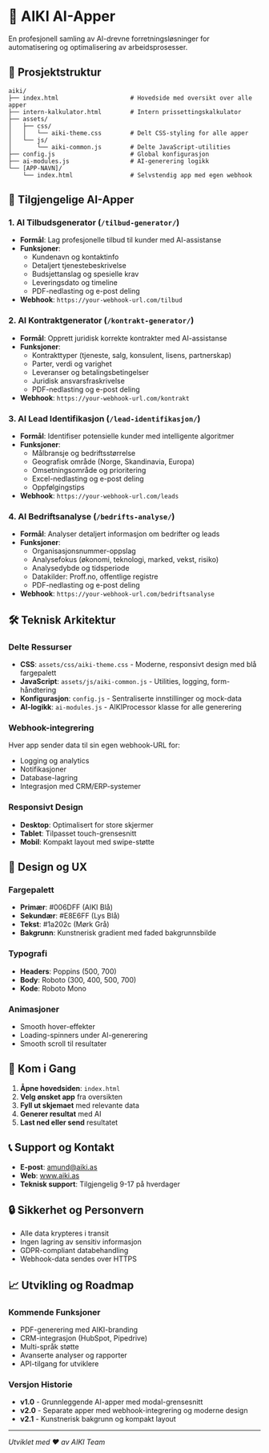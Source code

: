 # 🚀 AIKI AI-Apper

En profesjonell samling av AI-drevne forretningsløsninger for automatisering og optimalisering av arbeidsprosesser.

## 📁 Prosjektstruktur

```
aiki/
├── index.html                    # Hovedside med oversikt over alle apper
├── intern-kalkulator.html        # Intern prissettingskalkulator
├── assets/
│   ├── css/
│   │   └── aiki-theme.css        # Delt CSS-styling for alle apper
│   └── js/
│       └── aiki-common.js        # Delte JavaScript-utilities
├── config.js                     # Global konfigurasjon
├── ai-modules.js                 # AI-generering logikk
└── [APP-NAVN]/
    └── index.html                # Selvstendig app med egen webhook
```

## 🎯 Tilgjengelige AI-Apper

### 1. **AI Tilbudsgenerator** (`/tilbud-generator/`)
- **Formål**: Lag profesjonelle tilbud til kunder med AI-assistanse
- **Funksjoner**: 
  - Kundenavn og kontaktinfo
  - Detaljert tjenestebeskrivelse
  - Budsjettanslag og spesielle krav
  - Leveringsdato og timeline
  - PDF-nedlasting og e-post deling
- **Webhook**: `https://your-webhook-url.com/tilbud`

### 2. **AI Kontraktgenerator** (`/kontrakt-generator/`)
- **Formål**: Opprett juridisk korrekte kontrakter med AI-assistanse
- **Funksjoner**:
  - Kontrakttyper (tjeneste, salg, konsulent, lisens, partnerskap)
  - Parter, verdi og varighet
  - Leveranser og betalingsbetingelser
  - Juridisk ansvarsfraskrivelse
  - PDF-nedlasting og e-post deling
- **Webhook**: `https://your-webhook-url.com/kontrakt`

### 3. **AI Lead Identifikasjon** (`/lead-identifikasjon/`)
- **Formål**: Identifiser potensielle kunder med intelligente algoritmer
- **Funksjoner**:
  - Målbransje og bedriftsstørrelse
  - Geografisk område (Norge, Skandinavia, Europa)
  - Omsetningsområde og prioritering
  - Excel-nedlasting og e-post deling
  - Oppfølgingstips
- **Webhook**: `https://your-webhook-url.com/leads`

### 4. **AI Bedriftsanalyse** (`/bedrifts-analyse/`)
- **Formål**: Analyser detaljert informasjon om bedrifter og leads
- **Funksjoner**:
  - Organisasjonsnummer-oppslag
  - Analysefokus (økonomi, teknologi, marked, vekst, risiko)
  - Analysedybde og tidsperiode
  - Datakilder: Proff.no, offentlige registre
  - PDF-nedlasting og e-post deling
- **Webhook**: `https://your-webhook-url.com/bedriftsanalyse`

## 🛠️ Teknisk Arkitektur

### Delte Ressurser
- **CSS**: `assets/css/aiki-theme.css` - Moderne, responsivt design med blå fargepalett
- **JavaScript**: `assets/js/aiki-common.js` - Utilities, logging, form-håndtering
- **Konfigurasjon**: `config.js` - Sentraliserte innstillinger og mock-data
- **AI-logikk**: `ai-modules.js` - AIKIProcessor klasse for alle generering

### Webhook-integrering
Hver app sender data til sin egen webhook-URL for:
- Logging og analytics
- Notifikasjoner
- Database-lagring
- Integrasjon med CRM/ERP-systemer

### Responsivt Design
- **Desktop**: Optimalisert for store skjermer
- **Tablet**: Tilpasset touch-grensesnitt  
- **Mobil**: Kompakt layout med swipe-støtte

## 🎨 Design og UX

### Fargepalett
- **Primær**: #006DFF (AIKI Blå)
- **Sekundær**: #E8E6FF (Lys Blå)
- **Tekst**: #1a202c (Mørk Grå)
- **Bakgrunn**: Kunstnerisk gradient med faded bakgrunnsbilde

### Typografi
- **Headers**: Poppins (500, 700)
- **Body**: Roboto (300, 400, 500, 700)
- **Kode**: Roboto Mono

### Animasjoner
- Smooth hover-effekter
- Loading-spinners under AI-generering
- Smooth scroll til resultater

## 🚀 Kom i Gang

1. **Åpne hovedsiden**: `index.html`
2. **Velg ønsket app** fra oversikten
3. **Fyll ut skjemaet** med relevante data
4. **Generer resultat** med AI
5. **Last ned eller send** resultatet

## 📞 Support og Kontakt

- **E-post**: amund@aiki.as
- **Web**: www.aiki.as
- **Teknisk support**: Tilgjengelig 9-17 på hverdager

## 🔒 Sikkerhet og Personvern

- Alle data krypteres i transit
- Ingen lagring av sensitiv informasjon
- GDPR-compliant databehandling
- Webhook-data sendes over HTTPS

## 📈 Utvikling og Roadmap

### Kommende Funksjoner
- PDF-generering med AIKI-branding
- CRM-integrasjon (HubSpot, Pipedrive)
- Multi-språk støtte
- Avanserte analyser og rapporter
- API-tilgang for utviklere

### Versjon Historie
- **v1.0** - Grunnleggende AI-apper med modal-grensesnitt
- **v2.0** - Separate apper med webhook-integrering og moderne design
- **v2.1** - Kunstnerisk bakgrunn og kompakt layout

---

*Utviklet med ❤️ av AIKI Team* 